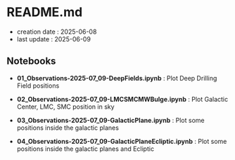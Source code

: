 # README.md

- creation date : 2025-06-08
- last update : 2025-06-09

## Notebooks
- **01_Observations-2025-07_09-DeepFields.ipynb** : Plot Deep Drilling Field positions  

- **02_Observations-2025-07_09-LMCSMCMWBulge.ipynb** : Plot Galactic Center, LMC, SMC position in sky

- **03_Observations-2025-07_09-GalacticPlane.ipynb** : Plot some positions inside the galactic planes

- **04_Observations-2025-07_09-GalacticPlaneEcliptic.ipynb** :  Plot some positions inside the galactic planes and Ecliptic
